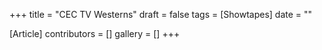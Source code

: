 +++
title = "CEC TV Westerns"
draft = false
tags = [Showtapes]
date = ""

[Article]
contributors = []
gallery = []
+++